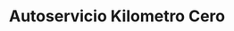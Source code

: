 ---
title: "Autoservicio Kilometro Cero"
url: /quito/autoservicio-kilometro-cero/
shop: reparación de automóviles
---
